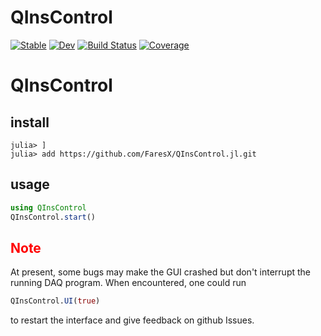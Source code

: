 # QInsControl

[![Stable](https://img.shields.io/badge/docs-stable-blue.svg)](https://FaresX.github.io/QInsControl.jl/stable/)
[![Dev](https://img.shields.io/badge/docs-dev-blue.svg)](https://FaresX.github.io/QInsControl.jl/dev/)
[![Build Status](https://github.com/FaresX/QInsControl.jl/actions/workflows/CI.yml/badge.svg?branch=master)](https://github.com/FaresX/QInsControl.jl/actions/workflows/CI.yml?query=branch%3Amaster)
[![Coverage](https://codecov.io/gh/FaresX/QInsControl.jl/branch/master/graph/badge.svg)](https://codecov.io/gh/FaresX/QInsControl.jl)

# QInsControl
## install
```
julia> ]
julia> add https://github.com/FaresX/QInsControl.jl.git
```
## usage
```julia
using QInsControl
QInsControl.start()
```
## <font color=#FF0000>**Note**</font>
At present, some bugs may make the GUI crashed but don't interrupt the running DAQ program. When encountered, 
one could run
```julia
QInsControl.UI(true)
```
to restart the interface and give feedback on github Issues.